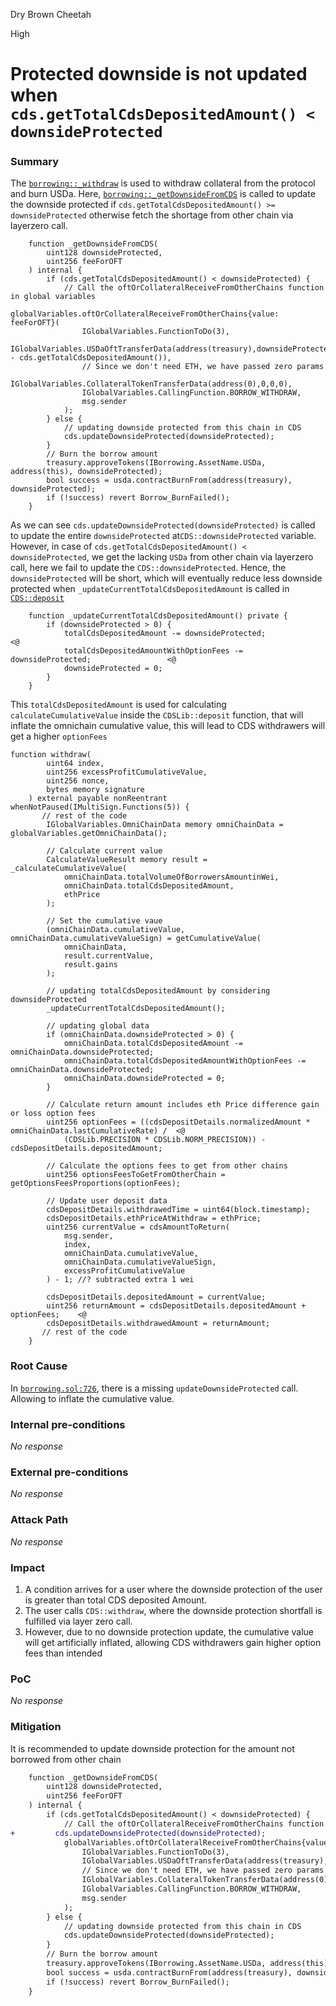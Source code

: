 Dry Brown Cheetah

High

# Protected downside is not updated when `cds.getTotalCdsDepositedAmount() < downsideProtected`

### Summary

The [`borrowing::_withdraw`](https://github.com/sherlock-audit/2024-11-autonomint/blob/0d324e04d4c0ca306e1ae4d4c65f0cb9d681751b/Blockchain/Blockchian/contracts/Core_logic/borrowing.sol#L635) is used to withdraw collateral from the protocol and burn USDa.
Here, [`borrowing::_getDownsideFromCDS`](https://github.com/sherlock-audit/2024-11-autonomint/blob/0d324e04d4c0ca306e1ae4d4c65f0cb9d681751b/Blockchain/Blockchian/contracts/Core_logic/borrowing.sol#L721C14-L721C33) is called to update the downside protected if `cds.getTotalCdsDepositedAmount() >= downsideProtected` otherwise fetch the shortage from other chain via layerzero call.
```solidity
    function _getDownsideFromCDS(
        uint128 downsideProtected,
        uint256 feeForOFT
    ) internal {
        if (cds.getTotalCdsDepositedAmount() < downsideProtected) {
            // Call the oftOrCollateralReceiveFromOtherChains function in global variables
            globalVariables.oftOrCollateralReceiveFromOtherChains{value: feeForOFT}(
                IGlobalVariables.FunctionToDo(3),
                IGlobalVariables.USDaOftTransferData(address(treasury),downsideProtected - cds.getTotalCdsDepositedAmount()),
                // Since we don't need ETH, we have passed zero params
                IGlobalVariables.CollateralTokenTransferData(address(0),0,0,0),
                IGlobalVariables.CallingFunction.BORROW_WITHDRAW,
                msg.sender
            );
        } else {
            // updating downside protected from this chain in CDS
            cds.updateDownsideProtected(downsideProtected);
        }
        // Burn the borrow amount
        treasury.approveTokens(IBorrowing.AssetName.USDa, address(this), downsideProtected);
        bool success = usda.contractBurnFrom(address(treasury), downsideProtected);
        if (!success) revert Borrow_BurnFailed();
    }
```
As we can see `cds.updateDownsideProtected(downsideProtected)` is called to update the entire `downsideProtected` at`CDS::downsideProtected` variable.
However, in case of `cds.getTotalCdsDepositedAmount() < downsideProtected`, we get the lacking `USDa` from other chain via layerzero call, here we fail to update the `CDS::downsideProtected`.
Hence, the `downsideProtected` will be short, which will eventually reduce less downside protected when `_updateCurrentTotalCdsDepositedAmount` is called in [`CDS::deposit`]()
```solidity
    function _updateCurrentTotalCdsDepositedAmount() private {
        if (downsideProtected > 0) {
            totalCdsDepositedAmount -= downsideProtected;                                          <@
            totalCdsDepositedAmountWithOptionFees -= downsideProtected;                 <@
            downsideProtected = 0;
        }
    }
```
This `totalCdsDepositedAmount` is used for calculating `calculateCumulativeValue` inside the `CDSLib::deposit` function, that will inflate the omnichain cumulative value, this will lead to CDS withdrawers will get a higher `optionFees`
```solidity
function withdraw(
        uint64 index,
        uint256 excessProfitCumulativeValue,
        uint256 nonce,
        bytes memory signature
    ) external payable nonReentrant whenNotPaused(IMultiSign.Functions(5)) {
       // rest of the code
        IGlobalVariables.OmniChainData memory omniChainData = globalVariables.getOmniChainData();

        // Calculate current value
        CalculateValueResult memory result = _calculateCumulativeValue(
            omniChainData.totalVolumeOfBorrowersAmountinWei,
            omniChainData.totalCdsDepositedAmount,
            ethPrice
        );

        // Set the cumulative vaue
        (omniChainData.cumulativeValue, omniChainData.cumulativeValueSign) = getCumulativeValue(
            omniChainData,
            result.currentValue,
            result.gains
        );

        // updating totalCdsDepositedAmount by considering downsideProtected
        _updateCurrentTotalCdsDepositedAmount();

        // updating global data
        if (omniChainData.downsideProtected > 0) {
            omniChainData.totalCdsDepositedAmount -= omniChainData.downsideProtected;
            omniChainData.totalCdsDepositedAmountWithOptionFees -= omniChainData.downsideProtected;
            omniChainData.downsideProtected = 0;
        }

        // Calculate return amount includes eth Price difference gain or loss option fees
        uint256 optionFees = ((cdsDepositDetails.normalizedAmount * omniChainData.lastCumulativeRate) /  <@
            (CDSLib.PRECISION * CDSLib.NORM_PRECISION)) - cdsDepositDetails.depositedAmount;

        // Calculate the options fees to get from other chains
        uint256 optionsFeesToGetFromOtherChain = getOptionsFeesProportions(optionFees);

        // Update user deposit data
        cdsDepositDetails.withdrawedTime = uint64(block.timestamp);
        cdsDepositDetails.ethPriceAtWithdraw = ethPrice;
        uint256 currentValue = cdsAmountToReturn(
            msg.sender,
            index,
            omniChainData.cumulativeValue,
            omniChainData.cumulativeValueSign,
            excessProfitCumulativeValue
        ) - 1; //? subtracted extra 1 wei

        cdsDepositDetails.depositedAmount = currentValue;
        uint256 returnAmount = cdsDepositDetails.depositedAmount + optionFees;    <@
        cdsDepositDetails.withdrawedAmount = returnAmount;
       // rest of the code
    }
```


### Root Cause

In [`borrowing.sol:726`](https://github.com/sherlock-audit/2024-11-autonomint/blob/0d324e04d4c0ca306e1ae4d4c65f0cb9d681751b/Blockchain/Blockchian/contracts/Core_logic/borrowing.sol#L726), there is a missing `updateDownsideProtected` call. Allowing to inflate the cumulative value.

### Internal pre-conditions

_No response_

### External pre-conditions

_No response_

### Attack Path

_No response_

### Impact

1. A condition arrives for a user where the downside protection of the user is greater than total CDS deposited Amount.
2. The user calls `CDS::withdraw`, where the downside protection shortfall is fulfilled via layer zero call.
3. However, due to no downside protection update, the cumulative value will get artificially inflated, allowing CDS withdrawers gain higher option fees than intended

### PoC

_No response_

### Mitigation

It is recommended to update downside protection for the amount not borrowed from other chain
```diff
    function _getDownsideFromCDS(
        uint128 downsideProtected,
        uint256 feeForOFT
    ) internal {
        if (cds.getTotalCdsDepositedAmount() < downsideProtected) {
            // Call the oftOrCollateralReceiveFromOtherChains function in global variables
+         cds.updateDownsideProtected(downsideProtected); 
            globalVariables.oftOrCollateralReceiveFromOtherChains{value: feeForOFT}(
                IGlobalVariables.FunctionToDo(3),
                IGlobalVariables.USDaOftTransferData(address(treasury),downsideProtected - cds.getTotalCdsDepositedAmount()),
                // Since we don't need ETH, we have passed zero params
                IGlobalVariables.CollateralTokenTransferData(address(0),0,0,0),
                IGlobalVariables.CallingFunction.BORROW_WITHDRAW,
                msg.sender
            );
        } else {
            // updating downside protected from this chain in CDS
            cds.updateDownsideProtected(downsideProtected);
        }
        // Burn the borrow amount
        treasury.approveTokens(IBorrowing.AssetName.USDa, address(this), downsideProtected);
        bool success = usda.contractBurnFrom(address(treasury), downsideProtected);
        if (!success) revert Borrow_BurnFailed();
    }
```